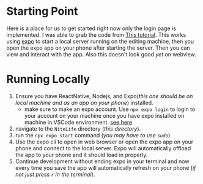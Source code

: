 # **Starting Point**
Here is a place for us to get started right now only the login page is implemented. I was able to grab the code from [This tutorial](https://code.tutsplus.com/tutorials/common-react-native-app-layouts-login-page--cms-27639). This works using [expo](https://docs.expo.dev/get-started/installation/) to start a local server running on the editing machine, then you open the expo app on your phone after starting the server. Then you can view and interact with the app. Also this doesn't look good _yet_ on webview.

# **Running Locally**

1. Ensure you have ReactNative, Nodejs, and Expo(_this one should be on local machine and as an app on your phone_) installed.
    - make sure to make an expo account. Use `npx expo login` to login to your account on your machine once you have expo installed on machine in VSCode environment. [see here](https://reactnative.dev/docs/environment-setup)
2. navigate to the `NiteLife` directory (_this directory_).
3. run the `npx expo start` command (_you may have to use `sudo`_)
4. Use the expo cli to open in web browser or open the expo app on your phone and connect to the local server. Expo will automatically offload the app to your phone and it should load in properly.
5. Continue development without ending expo in your terminal and now every time you save the app will automatically refresh on your phone (_if not just press `r` in the terminal_).
